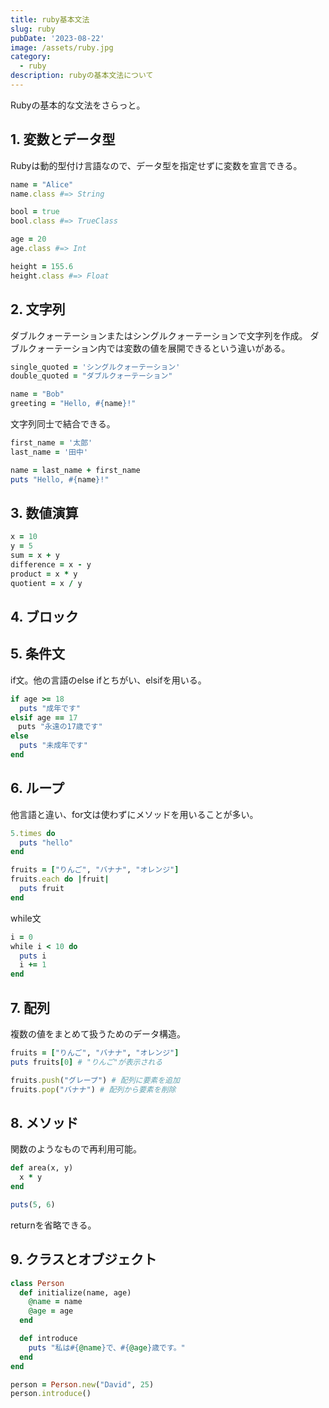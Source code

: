 ```yaml
---
title: ruby基本文法
slug: ruby
pubDate: '2023-08-22'
image: /assets/ruby.jpg
category:
  - ruby
description: rubyの基本文法について
---
```


Rubyの基本的な文法をさらっと。


## 1. 変数とデータ型
Rubyは動的型付け言語なので、データ型を指定せずに変数を宣言できる。

```ruby
name = "Alice"
name.class #=> String

bool = true
bool.class #=> TrueClass

age = 20
age.class #=> Int

height = 155.6
height.class #=> Float
```

## 2. 文字列
ダブルクォーテーションまたはシングルクォーテーションで文字列を作成。
ダブルクォーテーション内では変数の値を展開できるという違いがある。

```ruby
single_quoted = 'シングルクォーテーション'
double_quoted = "ダブルクォーテーション"

name = "Bob"
greeting = "Hello, #{name}!"
```

文字列同士で結合できる。
```ruby
first_name = '太郎'
last_name = '田中'

name = last_name + first_name 
puts "Hello, #{name}!"
```


## 3. 数値演算

```ruby
x = 10
y = 5
sum = x + y
difference = x - y
product = x * y
quotient = x / y
```

## 4. ブロック


## 5. 条件文
if文。他の言語のelse ifとちがい、elsifを用いる。

```ruby
if age >= 18
  puts "成年です"
elsif age == 17
　puts "永遠の17歳です"
else
  puts "未成年です"
end
```

## 6. ループ
他言語と違い、for文は使わずにメソッドを用いることが多い。
```ruby
5.times do
  puts "hello"
end
```
```ruby
fruits = ["りんご", "バナナ", "オレンジ"]
fruits.each do |fruit|
  puts fruit
end
```
while文
```ruby
i = 0
while i < 10 do
  puts i
  i += 1
end
```

## 7. 配列
複数の値をまとめて扱うためのデータ構造。

```ruby
fruits = ["りんご", "バナナ", "オレンジ"]
puts fruits[0] # "りんご"が表示される

fruits.push("グレープ") # 配列に要素を追加
fruits.pop("バナナ") # 配列から要素を削除
```

## 8. メソッド
関数のようなもので再利用可能。

```ruby
def area(x, y)
  x * y
end

puts(5, 6) 
```
returnを省略できる。

## 9. クラスとオブジェクト

```ruby
class Person
  def initialize(name, age)
    @name = name
    @age = age
  end

  def introduce
    puts "私は#{@name}で、#{@age}歳です。"
  end
end

person = Person.new("David", 25)
person.introduce()
```






